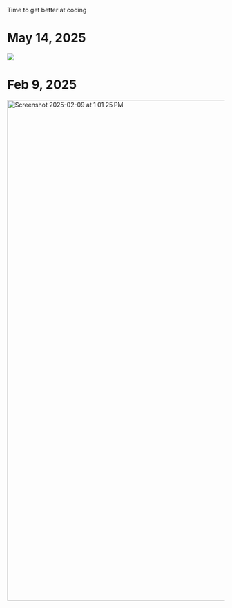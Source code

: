 Time to get better at coding
<h1>
  May 14, 2025
</h1>
<img src="https://github.com/user-attachments/assets/23124a6c-bc2e-4985-ad0a-0f1b02a8f36e" />
<h1>
  Feb 9, 2025
</h1>
<img width="1157" alt="Screenshot 2025-02-09 at 1 01 25 PM" src="https://github.com/user-attachments/assets/644ae5fb-dad2-42b1-ad16-98ae9c1201e8" />
